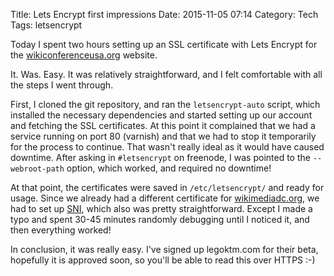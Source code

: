 Title: Lets Encrypt first impressions
Date: 2015-11-05 07:14
Category: Tech
Tags: letsencrypt

Today I spent two hours setting up an SSL certificate with Lets Encrypt for the [wikiconferenceusa.org](https://wikiconferenceusa.org) website.

It. Was. Easy. It was relatively straightforward, and I felt comfortable with all the steps I went through.

First, I cloned the git repository, and ran the `letsencrypt-auto` script, which installed the necessary dependencies and started setting up our account and fetching the SSL certificates. At this point it complained that we had a service running on port 80 (varnish) and that we had to stop it temporarily for the process to continue. That wasn't really ideal as it would have caused downtime. After asking in `#letsencrypt` on freenode, I was pointed to the `--webroot-path` option, which worked, and required no downtime!

At that point, the certificates were saved in `/etc/letsencrypt/` and ready for usage. Since we already had a different certificate for [wikimediadc.org](https://wikimediadc.org), we had to set up [SNI](https://en.wikipedia.org/wiki/Server_Name_Indication), which also was pretty straightforward. Except I made a typo and spent 30-45 minutes randomly debugging until I noticed it, and then everything worked!

In conclusion, it was really easy. I've signed up legoktm.com for their beta, hopefully it is approved soon, so you'll be able to read this over HTTPS :-)
